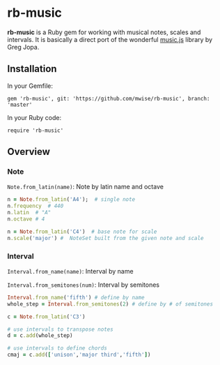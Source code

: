 # rb-music

**rb-music** is a Ruby gem for working with musical notes, scales and intervals. It is basically a direct port of the wonderful [music.js](https://github.com/gregjopa/music.js) library by Greg Jopa.

## Installation

In your Gemfile:

```
gem 'rb-music', git: 'https://github.com/mwise/rb-music', branch: 'master'
```

In your Ruby code:

```
require 'rb-music'
```

## Overview

### Note

`Note.from_latin(name)`: Note by latin name and octave

```ruby
n = Note.from_latin('A4');  # single note
n.frequency  # 440
n.latin  # "A"
n.octave # 4

n = Note.from_latin('C4')  # base note for scale
n.scale('major') #  NoteSet built from the given note and scale
```

### Interval

`Interval.from_name(name)`: Interval by name

`Interval.from_semitones(num)`: Interval by semitones

```ruby
Interval.from_name('fifth') # define by name
whole_step = Interval.from_semitones(2) # define by # of semitones

c = Note.from_latin('C3')

# use intervals to transpose notes
d = c.add(whole_step)

# use intervals to define chords
cmaj = c.add(['unison','major third','fifth'])
```
